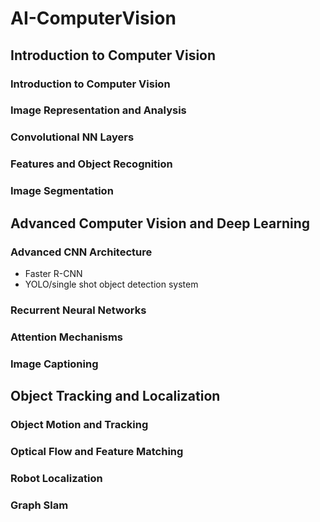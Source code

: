 # AI-ComputerVision
## Introduction to Computer Vision

### Introduction to Computer Vision
### Image Representation and Analysis
### Convolutional NN Layers
### Features and Object Recognition
### Image Segmentation
## Advanced Computer Vision and Deep Learning
### Advanced CNN Architecture
- Faster R-CNN
- YOLO/single shot object detection system
### Recurrent Neural Networks
### Attention Mechanisms
### Image Captioning
## Object Tracking and Localization
### Object Motion and Tracking
### Optical Flow and Feature Matching
### Robot Localization
### Graph Slam
